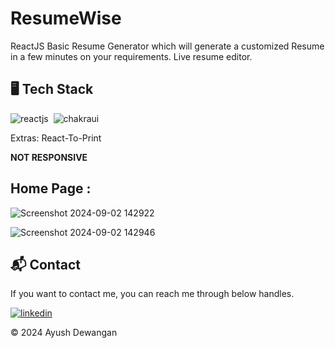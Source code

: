 # ResumeWise
ReactJS Basic Resume Generator which will generate a customized Resume in a few minutes on your requirements.
Live resume editor.

## 🖥️ Tech Stack

![reactjs](https://img.shields.io/badge/React-20232A?style=for-the-badge&logo=react&logoColor=61DAFB)&nbsp;
![chakraui](https://img.shields.io/badge/Chakra--UI-319795?style=for-the-badge&logo=chakra-ui&logoColor=white)&nbsp;

Extras: React-To-Print

**NOT RESPONSIVE**


## Home Page :
![Screenshot 2024-09-02 142922](https://github.com/user-attachments/assets/21b384bb-accc-4a32-85ed-3a5645ad00f5)

![Screenshot 2024-09-02 142946](https://github.com/user-attachments/assets/6b7a9b9a-e114-42d3-9fc0-56b9a5c4da9e)


<h2>📬 Contact</h2>

If you want to contact me, you can reach me through below handles.

[![linkedin](https://img.shields.io/badge/LinkedIn-0077B5?style=for-the-badge&logo=linkedin&logoColor=white)](https://www.linkedin.com/in/ayush-dewangan-2721b1229/)

© 2024 Ayush Dewangan

